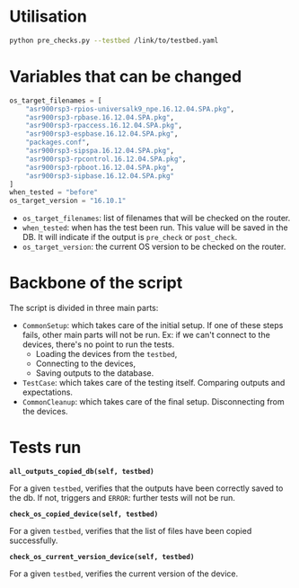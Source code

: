 # Utilisation
```bash
python pre_checks.py --testbed /link/to/testbed.yaml
```

# Variables that can be changed
```python
os_target_filenames = [
    "asr900rsp3-rpios-universalk9_npe.16.12.04.SPA.pkg",
    "asr900rsp3-rpbase.16.12.04.SPA.pkg",
    "asr900rsp3-rpaccess.16.12.04.SPA.pkg",
    "asr900rsp3-espbase.16.12.04.SPA.pkg",
    "packages.conf",
    "asr900rsp3-sipspa.16.12.04.SPA.pkg",
    "asr900rsp3-rpcontrol.16.12.04.SPA.pkg",
    "asr900rsp3-rpboot.16.12.04.SPA.pkg",
    "asr900rsp3-sipbase.16.12.04.SPA.pkg"
]
when_tested = "before"
os_target_version = "16.10.1"
```
* `os_target_filenames`: list of filenames that will be checked on the router.
* `when_tested`: when has the test been run. This value will be saved in the DB. It will indicate if the output is `pre_check` or `post_check`.
* `os_target_version`: the current OS version to be checked on the router.

# Backbone of the script

The script is divided in three main parts:
* `CommonSetup`: which takes care of the initial setup. If one of these steps fails, other main parts will not be run. Ex: if we can't connect to the devices, there's no point to run the tests.
    * Loading the devices from the `testbed`,
    * Connecting to the devices,
    * Saving outputs to the database.
* `TestCase`: which takes care of the testing itself. Comparing outputs and expectations.
* `CommonCleanup`: which takes care of the final setup. Disconnecting from the devices.

# Tests run

**`all_outputs_copied_db(self, testbed)`**

For a given `testbed`, verifies that the outputs have been correctly saved to the db. If not, triggers and `ERROR`: further tests will not be run.

**`check_os_copied_device(self, testbed)`**

For a given `testbed`, verifies that the list of files have been copied successfully.

**`check_os_current_version_device(self, testbed)`**

For a given `testbed`, verifies the current version of the device.
